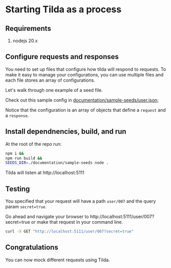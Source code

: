 # Starting Tilda as a process

## Requirements

1. nodejs 20.x

## Configure requests and responses

You need to set up files that configure how tilda will respond to requests. To make it easy to manage your configurations, you can use multiple files and each file stores an array of configurations.

Let's walk through one example of a seed file.

Check out this sample config in [documentation/sample-seeds/user.json](../sample-seeds/user.json);

Notice that the configuration is an array of objects that define a `request` and a `response`.

## Install dependnencies, build, and run

At the root of the repo run:
```sh
npm i &&
npm run build &&
SEEDS_DIR=./documentation/sample-seeds node .
```

Tilda will listen at http://localhost:5111

## Testing

You specified that your request will have a path `user/007` and the query param `secret=true`.

Go ahead and navigate your browser to http://localhost:5111/user/007?secret=true or make that request in your command line.

```sh
curl -X GET "http://localhost:5111/user/007?secret=true"
```

## Congratulations

You can now mock different requests using Tilda.

